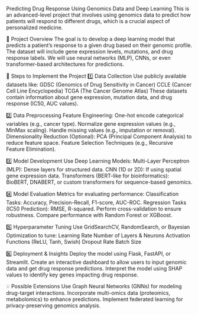 Predicting Drug Response Using Genomics Data and Deep Learning
This is an advanced-level project that involves using genomics data to predict how patients will respond to different drugs, which is a crucial aspect of personalized medicine.

📌 Project Overview
The goal is to develop a deep learning model that predicts a patient’s response to a given drug based on their genomic profile.
The dataset will include gene expression levels, mutations, and drug response labels.
We will use neural networks (MLP), CNNs, or even transformer-based architectures for predictions.


🔹 Steps to Implement the Project
1️⃣ Data Collection
Use publicly available datasets like:
GDSC (Genomics of Drug Sensitivity in Cancer)
CCLE (Cancer Cell Line Encyclopedia)
TCGA (The Cancer Genome Atlas)
These datasets contain information about gene expression, mutation data, and drug response (IC50, AUC values).

2️⃣ Data Preprocessing
Feature Engineering:
One-hot encode categorical variables (e.g., cancer type).
Normalize gene expression values (e.g., MinMax scaling).
Handle missing values (e.g., imputation or removal).
Dimensionality Reduction (Optional):
PCA (Principal Component Analysis) to reduce feature space.
Feature Selection Techniques (e.g., Recursive Feature Elimination).

3️⃣ Model Development
Use Deep Learning Models:
Multi-Layer Perceptron (MLP): Dense layers for structured data.
CNN (1D or 2D): If using spatial gene expression data.
Transformers (BERT-like for bioinformatics): BioBERT, DNABERT, or custom transformers for sequence-based genomics.

4️⃣ Model Evaluation
Metrics for evaluating performance:
Classification Tasks: Accuracy, Precision-Recall, F1-score, AUC-ROC.
Regression Tasks (IC50 Prediction): RMSE, R-squared.
Perform cross-validation to ensure robustness.
Compare performance with Random Forest or XGBoost.

5️⃣ Hyperparameter Tuning
Use GridSearchCV, RandomSearch, or Bayesian Optimization to tune:
Learning Rate
Number of Layers & Neurons
Activation Functions (ReLU, Tanh, Swish)
Dropout Rate
Batch Size

6️⃣ Deployment & Insights
Deploy the model using Flask, FastAPI, or Streamlit.
Create an interactive dashboard to allow users to input genomic data and get drug response predictions.
Interpret the model using SHAP values to identify key genes impacting drug response.

💡 Possible Extensions
Use Graph Neural Networks (GNNs) for modeling drug-target interactions.
Incorporate multi-omics data (proteomics, metabolomics) to enhance predictions.
Implement federated learning for privacy-preserving genomics analysis.
